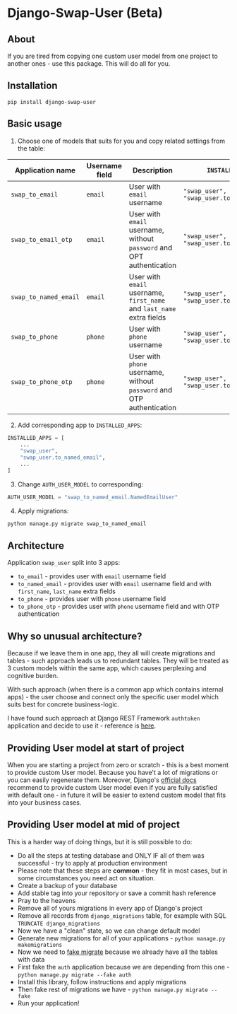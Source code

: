 # Django-Swap-User (Beta)

## About
If you are tired from copying one custom user model from one project to another ones - use this package.
This will do all for you. 


## Installation
```
pip install django-swap-user
```

## Basic usage
1. Choose one of models that suits for you and copy related settings from the table:

| Application name      | Username field | Description                                                            | `INSTALLED_APPS`                               | `AUTH_USER_MODEL`                      | `AUTHENTICATION_BACKENDS`                                   |
|-----------------------|----------------|------------------------------------------------------------------------|------------------------------------------------|----------------------------------------|-------------------------------------------------------------|
| `swap_to_email`       | `email`        | User with `email` username                                             | ```"swap_user", "swap_user.to_email",```       | `"swap_to_email.EmailUser"`            | no extra backend                                            |                                  
| `swap_to_email_otp`   | `email`        | User with `email` username, without `password` and OPT authentication  | ```"swap_user", "swap_user.to_email_otp",```   | `"swap_to_email_otp.EmailOTPUser"`     | `"swap_user.to_email_otp.auth_backend.EmailOTPAuthBackend"` | 
| `swap_to_named_email` | `email`        | User with `email` username, `first_name` and `last_name` extra fields  | ```"swap_user", "swap_user.to_named_email",``` | `"swap_to_named_email.NamedEmailUser"` | no extra backend                                            |                                           
| `swap_to_phone`       | `phone`        | User with `phone` username                                             | ```"swap_user", "swap_user.to_phone",```       | `"swap_to_phone.PhoneUser"`            | no extra backend                                            |                                            
| `swap_to_phone_otp`   | `phone`        | User with `phone` username, without `password`  and OTP authentication | ```"swap_user", "swap_user.to_phone_otp",```   | `"swap_to_phone_otp.PhoneOTPUser"`     | `"swap_user.to_phone_otp.auth_backend.PhoneOTPAuthBackend"` | 

2. Add corresponding app to `INSTALLED_APPS`:
```python
INSTALLED_APPS = [
    ...
    "swap_user",
    "swap_user.to_named_email",
    ...
]
```
3. Change `AUTH_USER_MODEL` to corresponding:
```python
AUTH_USER_MODEL = "swap_to_named_email.NamedEmailUser"
```

4. Apply migrations:
```bash
python manage.py migrate swap_to_named_email
```


## Architecture
Application `swap_user` split into 3 apps:
  - `to_email` - provides user with `email` username field
  - `to_named_email` - provides user with `email` username field and with `first_name`, `last_name` extra fields
  - `to_phone` - provides user with `phone` username field
  - `to_phone_otp` - provides user with `phone` username field and with OTP authentication
  
  
## Why so unusual architecture?
Because if we leave them in one app, they all will create migrations and tables - such approach leads us to redundant tables.
They will be treated as 3 custom models within the same app, which causes perplexing and cognitive burden.

With such approach (when there is a common app which contains internal apps) - the user 
choose and connect only the specific user model which suits best for concrete business-logic. 

I have found such approach at Django REST Framework `authtoken` application and decide to use it - reference is [here](https://github.com/encode/django-rest-framework/tree/master/rest_framework/authtoken).


## Providing User model at start of project
When you are starting a project from zero or scratch - this is a best moment to provide custom User model.
Because you have't a lot of migrations or you can easily regenerate them. Moreover, Django's [official docs](https://docs.djangoproject.com/en/dev/topics/auth/customizing/#using-a-custom-user-model-when-starting-a-project)
recommend to provide custom User model even if you are fully satisfied with default one - in future it will be easier to extend custom model that fits into your business cases.


## Providing User model at mid of project
This is a harder way of doing things, but it is still possible to do:
- Do all the steps at testing database and ONLY IF all of them was successful - try to apply at production environment
- Please note that these steps are **common** - they fit in most cases, but in some circumstances you need act on situation.
- Create a backup of your database
- Add stable tag into your repository or save a commit hash reference
- Pray to the heavens
- Remove all of yours migrations in every app of Django's project
- Remove all records from `django_migrations` table, for example with SQL `TRUNCATE django_migrations`
- Now we have a "clean" state, so we can change default model
- Generate new migrations for all of your applications - `python manage.py makemigrations` 
- Now we need to [fake migrate](https://docs.djangoproject.com/en/4.0/ref/django-admin/#cmdoption-migrate-fake) because we already have all the tables with data
- First fake the `auth` application because we are depending from this one - `python manage.py migrate --fake auth`
- Install this library, follow instructions and apply migrations
- Then fake rest of migrations we have - `python manage.py migrate --fake`
- Run your application!